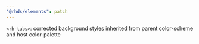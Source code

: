 ```yaml
---
"@rhds/elements": patch
---
```


`<rh-tabs>`: corrected background styles inherited from parent color-scheme and host color-palette

